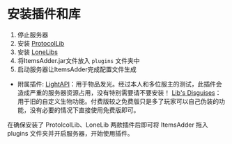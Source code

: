 # 安装插件和库
1. 停止服务器
2. 安装 [ProtocolLib](https://ci.dmulloy2.net/job/ProtocolLib/lastSuccessfulBuild/)
3. 安装 [LoneLibs](https://www.spigotmc.org/resources/lonelibs.75974/)
4. 将ItemsAdder.jar文件放入 `plugins` 文件夹中
5. 启动服务器让ItemsAdder完成配置文件生成

- 附属插件:
	[LightAPI](https://github.com/BeYkeRYkt/LightAPI/releases)：用于物品发光。经过本人和多位服主的测试，此插件会造成严重的服务器资源占用，没有特别需要请不要安装！
	[Lib's Disguises](https://www.spigotmc.org/resources/libs-disguises-free.81/)：用于旧的自定义生物功能。付费版较之免费版只是多了玩家可以自己伪装的功能，没有必要的情况下直接使用免费版即可。

在确保安装了 ProtolcolLib、LoneLib 两款插件后即可将 ItemsAdder 拖入 plugins 文件夹并开启服务器，开始使用插件。
